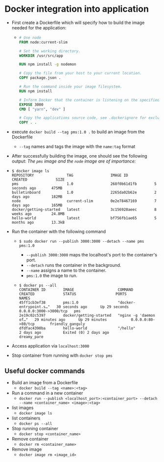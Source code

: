 # Docker integration into application

* First create a Dockerfile which will specify how to build the image needed for the application:

  * ```dockerfile
    # Use node
    FROM node:current-slim
    
    # Set the working directory.
    WORKDIR /usr/src/app
    
    RUN npm install -g nodemon
    
    # Copy the file from your host to your current location.
    COPY package.json .
    
    # Run the command inside your image filesystem.
    RUN npm install
    
    # Inform Docker that the container is listening on the specified port at runtime. 
    EXPOSE 3000
    CMD [ "yarn", "dev" ]
    
    # Copy the applications source code, see .dockerignore for excluded files
    COPY . .
    ```

* execute `docker build --tag pms:1.0 .` to build an image from the Dockerfile

  * `--tag` names and tags the image with the `name:tag` format

* After successfully building the image, one should see the following output: *The `pms` image and the `node` image are of importance:*

* ```shell
  $ docker image ls
  REPOSITORY               TAG                 IMAGE ID            CREATED             SIZE
  pms                      1.0                 268f0b61d1fb        5 seconds ago       475MB
  bulletinboard            1.0                 2265da02b62e        2 days ago          182MB
  node                     current-slim        0e2e78467169        7 days ago          165MB
  docker/getting-started   latest              3c156928aeec        8 weeks ago         24.8MB
  hello-world              latest              bf756fb1ae65        5 months ago        13.3kB
  ```

* Run the container with the following command

  * ```shell
    $ sudo docker run --publish 3000:3000 --detach --name pms pms:1.0
    ```

    * `--publish 3000:3000` maps the localhost's port to the container's port.
    * `--detach` runs the container in the background.
    * `--name` assigns a name to the container.
    * `pms:1.0` the image to run.

  * ```shell
    $ docker ps --all
    CONTAINER ID        IMAGE                    COMMAND                  CREATED             STATUS                  PORTS                    NAMES
    45ff1cb3ef38        pms:1.0                  "docker-entrypoint.s…"   30 seconds ago      Up 29 seconds           0.0.0.0:3000->3000/tcp   pms
    2e19c02c5397        docker/getting-started   "nginx -g 'daemon of…"   29 minutes ago      Up 29 minutes           0.0.0.0:80->80/tcp       friendly_ganguly
    dfdfac4390ba        hello-world              "/hello"                 2 days ago          Exited (0) 2 days ago                            dreamy_pare
    ```

* Access application via `localhost:3000`

* Stop container from running with `docker stop pms`

## Useful docker commands

* Build an image from a Dockerfile
  * `docker build --tag <name>:<tag>`
* Run a command in a new container
  * `docker run --publish <localhost_port>:<container_port> --detach --name <container_name> <image>:<tag>`
* list images
  * `docker image ls`
* list containers
  * `docker ps --all`
* Stop running container
  * `docker stop <container_name>`
* Remove container
  * `docker rm <container_name>`
* Remove image
  * `docker image rm <image_id>`

